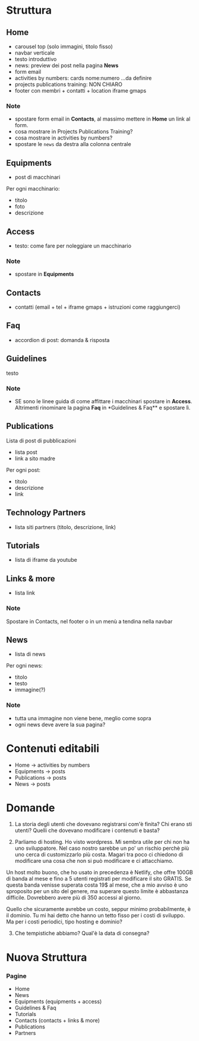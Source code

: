 # Struttura

## Home

-   carousel top (solo immagini, titolo fisso)
-   navbar verticale
-   testo introduttivo
-   news: preview dei post nella pagina **News**
-   form email
-   activities by numbers: cards nome:numero ...da definire
-   projects publications training: NON CHIARO
-   footer con membri + contatti + location iframe gmaps

### Note

-   spostare form email in **Contacts**, al massimo mettere in **Home** un link al form.
-   cosa mostrare in Projects Publications Training?
-   cosa mostrare in activities by numbers?
-   spostare le `news` da destra alla colonna centrale

## Equipments

-   post di macchinari

Per ogni macchinario:

-   titolo
-   foto
-   descrizione

## Access

-   testo: come fare per noleggiare un macchinario

### Note

-   spostare in **Equipments**

## Contacts

-   contatti (email + tel + iframe gmaps + istruzioni come raggiungerci)

## Faq

-   accordion di post: domanda & risposta

## Guidelines

testo

### Note

-   SE sono le linee guida di come affittare i macchinari spostare in **Access**. Altrimenti rinominare la pagina **Faq** in \*Guidelines & Faq\*\* e spostare lì.

## Publications

Lista di post di pubblicazioni

-   lista post
-   link a sito madre

Per ogni post:

-   titolo
-   descrizione
-   link

## Technology Partners

-   lista siti partners (titolo, descrizione, link)

## Tutorials

-   lista di iframe da youtube

## Links & more

-   lista link

### Note

Spostare in Contacts, nel footer o in un menù a tendina nella navbar

## News

-   lista di news

Per ogni news:

-   titolo
-   testo
-   immagine(?)

### Note

-   tutta una immagine non viene bene, meglio come sopra
-   ogni news deve avere la sua pagina?

# Contenuti editabili

-   Home -> activities by numbers
-   Equipments -> posts
-   Publications -> posts
-   News -> posts

# Domande

1. La storia degli utenti che dovevano registrarsi com'è finita? Chi erano sti utenti? Quelli che dovevano modificare i contenuti e basta?

2. Parliamo di hosting. Ho visto wordpress. Mi sembra utile per chi non ha uno sviluppatore. Nel caso nostro sarebbe un po' un rischio perchè più uno cerca di customizzarlo più costa. Magari tra poco ci chiedono di modificare una cosa che non si può modificare e ci attacchiamo.

Un host molto buono, che ho usato in precedenza è Netlify, che offre 100GB di banda al mese e fino a 5 utenti registrati per modificare il sito GRATIS.
Se questa banda venisse superata costa 19$ al mese, che a mio avviso è uno sproposito per un sito del genere, ma superare questo limite è abbastanza difficile. Dovrebbero avere più di 350 accessi al giorno.

Quello che sicuramente avrebbe un costo, seppur minimo probabilmente, è il dominio.
Tu mi hai detto che hanno un tetto fisso per i costi di sviluppo. Ma per i costi periodici, tipo hosting e dominio?

3. Che tempistiche abbiamo? Qual'è la data di consegna?

# Nuova Struttura

### Pagine

-   Home
-   News
-   Equipments (equipments + access)
-   Guidelines & Faq
-   Tutorials
-   Contacts (contacts + links & more)
-   Publications
-   Partners
